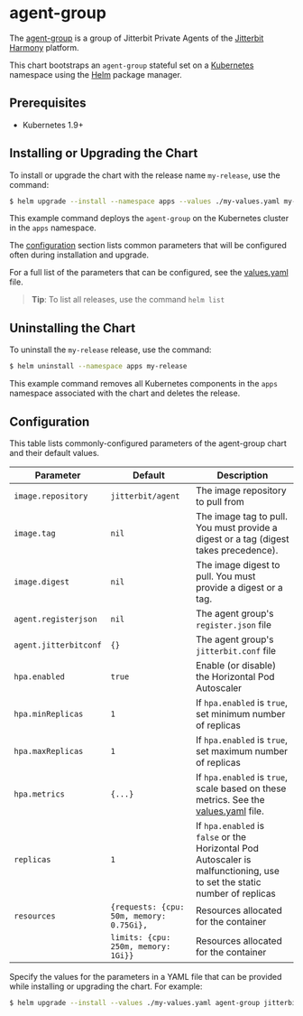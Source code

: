 # agent-group

The [agent-group](https://github.com/jitterbit/charts) is a group of Jitterbit Private Agents of the [Jitterbit
Harmony](https://jitterbit.com) platform.

This chart bootstraps an `agent-group` stateful set on a [Kubernetes](https://kubernetes.io) namespace using the
[Helm](https://helm.sh) package manager.


## Prerequisites

- Kubernetes 1.9+


## Installing or Upgrading the Chart

To install or upgrade the chart with the release name `my-release`, use the command:

```bash
$ helm upgrade --install --namespace apps --values ./my-values.yaml my-release jitterbit/agent-group
```
This example command deploys the `agent-group` on the Kubernetes cluster in the `apps` namespace.

The [configuration](#configuration) section lists common parameters that will be configured often during
installation and upgrade.

For a full list of the parameters that can be configured, see the [values.yaml](values.yaml) file.

> **Tip**: To list all releases, use the command `helm list`


## Uninstalling the Chart

To uninstall the `my-release` release, use the command:

```bash
$ helm uninstall --namespace apps my-release
```
This example command removes all Kubernetes components in the `apps` namespace associated with the chart and deletes
the release.


## Configuration

This table lists commonly-configured parameters of the agent-group chart and their default values.

| Parameter             | Default                                  | Description                                                                                                              |
| --------------------- | ---------------------------------------- | ------------------------------------------------------------------------------------------------------------------------ |
| `image.repository`    | `jitterbit/agent`                        | The image repository to pull from                                                                                        |
| `image.tag`           | `nil`                                    | The image tag to pull. You must provide a digest or a tag (digest takes precedence).                                     |
| `image.digest`        | `nil`                                    | The image digest to pull. You must provide a digest or a tag.                                                            |
| `agent.registerjson`  | `nil`                                    | The agent group's `register.json` file                                                                                   |
| `agent.jitterbitconf` | `{}`                                     | The agent group's `jitterbit.conf` file                                                                                  |
| `hpa.enabled`         | `true`                                   | Enable (or disable) the Horizontal Pod Autoscaler                                                                        |
| `hpa.minReplicas`     | `1`                                      | If `hpa.enabled` is `true`, set minimum number of replicas                                                               |
| `hpa.maxReplicas`     | `1`                                      | If `hpa.enabled` is `true`, set maximum number of replicas                                                               |
| `hpa.metrics`         | `{...}`                                  | If `hpa.enabled` is `true`, scale based on these metrics. See the [values.yaml](values.yaml) file.                       |
| `replicas`            | `1`                                      | If `hpa.enabled` is `false` or the Horizontal Pod Autoscaler is malfunctioning, use to set the static number of replicas |
| `resources`           | `{requests: {cpu: 50m, memory: 0.75Gi},` | Resources allocated for the container                                                                                    |
|                       | `limits: {cpu: 250m, memory: 1Gi}}`      | Resources allocated for the container                                                                                    |

Specify the values for the parameters in a YAML file that can be provided while installing or upgrading the chart.
For example:

```bash
$ helm upgrade --install --values ./my-values.yaml agent-group jitterbit/agent-group
```
